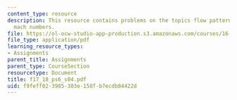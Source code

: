 ```yaml
---
content_type: resource
description: This resource contains problems on the topics flow patterns and surface
  mach numbers.
file: https://ol-ocw-studio-app-production.s3.amazonaws.com/courses/16-01-unified-engineering-i-ii-iii-iv-fall-2005-spring-2006/f9feff023985383e158fb7ecdb84422d_f17_18_ps6_s04.pdf
file_type: application/pdf
learning_resource_types:
- Assignments
parent_title: Assignments
parent_type: CourseSection
resourcetype: Document
title: f17_18_ps6_s04.pdf
uid: f9feff02-3985-383e-158f-b7ecdb84422d
---
```

